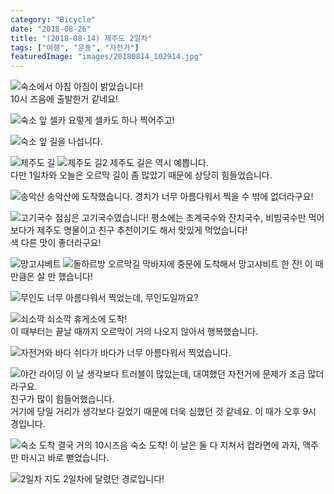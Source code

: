 ```yaml
---
category: "Bicycle"
date: "2018-08-26"
title: "(2018-08-14) 제주도 2일차"
tags: ["여행", "운동", "자전거"]
featuredImage: "images/20180814_102914.jpg"
---
```

![숙소에서 아침](images/20180814_083852.jpg)
아침이 밝았습니다!  
10시 즈음에 출발한거 같네요!  

![숙소 앞 셀카](images/20180814_101516.jpg)
요렇게 셀카도 하나 찍어주고!  

![숙소 앞](images/20180814_101510.jpg)
길을 나섭니다.  

![제주도 길](images/20180814_102914.jpg)
![제주도 길2](images/20180814_102922.jpg)
제주도 길은 역시 예쁩니다.  
다만 1일차와 오늘은 오르막 길이 좀 많았기 때문에 상당히 힘들었습니다.  

![송악산](images/20180814_110233.jpg)
송악산에 도착했습니다. 경치가 너무 아름다워서 찍을 수 밖에 없더라구요!  

![고기국수](images/20180814_115910.jpg)
점심은 고기국수였습니다! 평소에는 초계국수와 잔치국수, 비빔국수만 먹어보다가 제주도 명물이고 친구 추천이기도 해서 맛있게 먹었습니다!  
색 다른 맛이 좋더라구요!  

![망고샤베트](images/20180814_134218.jpg)
![돌하르방](images/20180814_135602.jpg)
오르막길 막바지에 중문에 도착해서 망고샤비트 한 잔! 이 때만큼은 살 만 했습니다!  

![무인도](images/20180814_164848.jpg)
너무 아름다워서 찍었는데, 무인도일까요?

![쇠소깍](images/20180814_172327.jpg)
쇠소깍 휴게소에 도착!  
이 때부터는 끝날 때까지 오르막이 거의 나오지 않아서 행복했습니다.  

![자전거와 바다](images/20180814_190049.jpg)
쉬다가 바다가 너무 아름다워서 찍었습니다.

![야간 라이딩](images/20180814_211230.jpg)
이 날 생각보다 트러블이 많았는데, 대여했던 자전거에 문제가 조금 많더라구요.  
친구가 많이 힘들어했습니다.  
거기에 당일 거리가 생각보다 길었기 때문에 더욱 심했던 것 같네요. 이 때가 오후 9시 경입니다.  

![숙소 도착](images/20180814_220220.jpg)
결국 거의 10시즈음 숙소 도착!
이 날은 둘 다 지쳐서 컵라면에 과자, 맥주만 마시고 바로 뻗었습니다.

![2일차 지도](images/2일차_map.png)
2일차에 달렸던 경로입니다!

